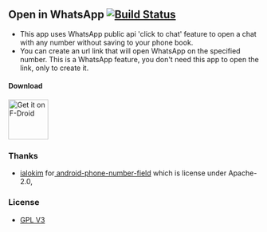 ## Open in WhatsApp [![Build Status](https://travis-ci.org/SubhamTyagi/openinwa.svg?branch=master)](https://travis-ci.org/SubhamTyagi/openinwa)

 - This app uses WhatsApp public api 'click to chat' feature to open a chat with any number without saving to your phone book.
 - You can create an url link that will open WhatsApp on the specified number. This is a WhatsApp feature, you don't need this app to open the link, only to create it.

####  Download
[<img src="https://f-droid.org/badge/get-it-on.png"
     alt="Get it on F-Droid"
     height="80">](https://f-droid.org/packages/io.github.subhamtyagi.openinwhatsapp/)

### Thanks

 - [ialokim](https://github.com/ialokim) for[ android-phone-number-field](https://github.com/ialokim/android-phone-field) which is license under Apache-2.0,

 ### License

 - [GPL V3](https://github.com/SubhamTyagi/openinwa/blob/master/LICENSE)

